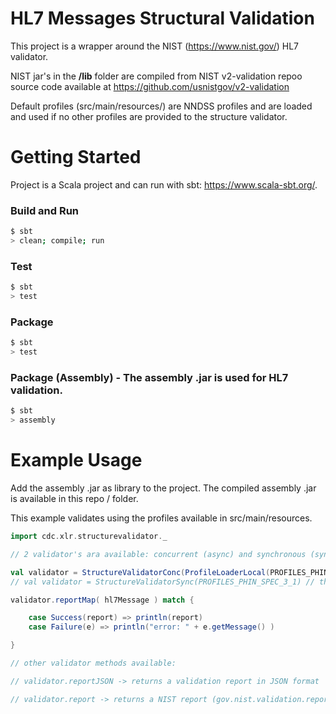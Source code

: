 # HL7 Messages Structural Validation

This project is a wrapper around the NIST (https://www.nist.gov/) HL7 validator.

NIST jar's in the **/lib** folder are compiled from NIST v2-validation repoo source code available at https://github.com/usnistgov/v2-validation

Default profiles (src/main/resources/) are NNDSS profiles and are loaded and used if no other profiles are provided to the structure validator.

# Getting Started

Project is a Scala project and can run with sbt: https://www.scala-sbt.org/.

### Build and Run
```bash
$ sbt
> clean; compile; run
```
### Test
```bash
$ sbt
> test
```
### Package
```bash
$ sbt
> test
```
### Package (Assembly) - The assembly .jar is used for HL7 validation.
```bash
$ sbt 
> assembly 
```

# Example Usage
Add the assembly .jar as library to the project. The compiled assembly .jar is available in this repo / folder.

This example validates using the profiles available in src/main/resources.

```scala
import cdc.xlr.structurevalidator._

// 2 validator's ara available: concurrent (async) and synchronous (sync) 

val validator = StructureValidatorConc(ProfileLoaderLocal(PROFILES_PHIN_SPEC_3_1))   // the concurrent (async) validator 
// val validator = StructureValidatorSync(PROFILES_PHIN_SPEC_3_1) // the sync validator

validator.reportMap( hl7Message ) match {

    case Success(report) => println(report)
    case Failure(e) => println("error: " + e.getMessage() )

}

// other validator methods available: 

// validator.reportJSON -> returns a validation report in JSON format

// validator.report -> returns a NIST report (gov.nist.validation.report.{Entry, Report})

```

